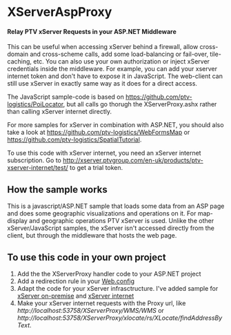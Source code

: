 # XServerAspProxy
#### Relay PTV xServer Requests in your ASP.NET Middleware

This can be useful when accessing xServer behind a firewall, allow cross-domain and cross-scheme calls, 
add some load-balancing or fail-over, tile-caching, etc. 
You can also use your own authorization or inject xServer credentials inside the middleware.
For example, you can add your xserver internet token and don't have to expose it in JavaScript.
The web-client can still use xServer in exactly same way as it does for a direct access.

The JavaScript sample-code is based on https://github.com/ptv-logistics/PoiLocator, but all calls go
thorugh the XServerProxy.ashx rather than calling xServer internet directly. 

For more samples for xServer in combination with ASP.NET, you should also take a look at 
https://github.com/ptv-logistics/WebFormsMap or https://github.com/ptv-logistics/SpatialTutorial.

To use this code with xServer internet, you need an xServer internet subscription. 
Go to http://xserver.ptvgroup.com/en-uk/products/ptv-xserver-internet/test/ to get a trial token.

## How the sample works
This is a javascript/ASP.NET sample that loads some data from an ASP page and does some geographic visualizations
and operations on it. For map-display and geographic operations PTV xServer is used. Unlike the
other xServer/JavaScript samples, the xServer isn't accessed directly from the client, but through the
middleware that hosts the web page.

## To use this code in your own project
1. Add the the XServerProxy handler code to your ASP.NET project
2. Add a redirection rule in your [Web.config](https://github.com/ptv-logistics/XServerAspProxy/blob/master/Web.config#L14-17)
3. Adapt the code for your xServer infrasctructure. I've added sample for 
[xServer on-premise](https://github.com/ptv-logistics/XServerAspProxy/blob/master/XServerProxy.ashx.cs#L74-93)
and [xServer internet](https://github.com/ptv-logistics/XServerAspProxy/blob/master/XServerProxy.ashx.cs#L62-73)
3. Make your xServer internet requests with the Proxy url, like *http://localhost:53758/XServerProxy/WMS/WMS* or
*http://localhost:53758/XServerProxy/xlocate/rs/XLocate/findAddressByText*.
